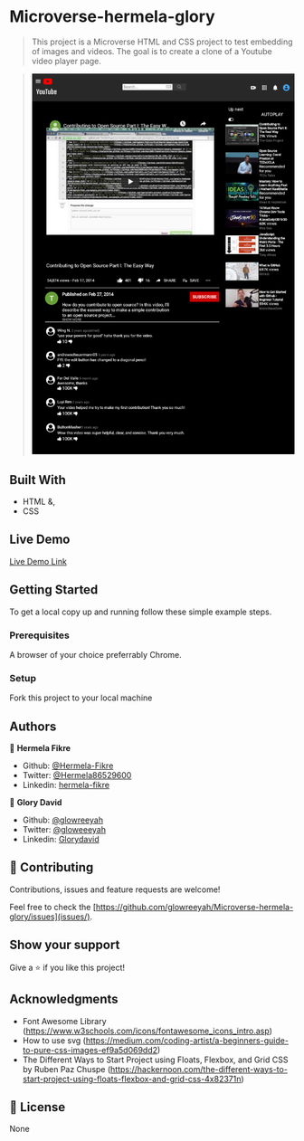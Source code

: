 # Microverse-hermela-glory

> This project is a Microverse HTML and CSS project to test embedding of images and videos. The goal is to create a clone of a Youtube video player page.

> ![screenshot](screenshot.png)

## Built With

- HTML &,
- CSS

## Live Demo

[Live Demo Link](https://raw.githack.com/glowreeyah/Youtube-Clone/master/index.html)

## Getting Started

To get a local copy up and running follow these simple example steps.

### Prerequisites

A browser of your choice preferrably Chrome.

### Setup

Fork this project to your local machine


## Authors

👤 **Hermela Fikre**

- Github: [@Hermela-Fikre](https://github.com/Hermela-Fikre)
- Twitter: [@Hermela86529600](https://twitter.com/Hermela86529600)
- Linkedin: [hermela-fikre](https://www.linkedin.com/in/hermela-fikre-1a969b156/)

👤 **Glory David**

- Github: [@glowreeyah](https://github.com/glowreeyah)
- Twitter: [@gloweeeyah](https://twitter.com/gloweeeyah)
- Linkedin: [Glorydavid](https://linkedin.com/glory-david)

## 🤝 Contributing

Contributions, issues and feature requests are welcome!

Feel free to check the [https://github.com/glowreeyah/Microverse-hermela-glory/issues](issues/).

## Show your support

Give a ⭐️ if you like this project!

## Acknowledgments

- Font Awesome Library (https://www.w3schools.com/icons/fontawesome_icons_intro.asp)
- How to use svg (https://medium.com/coding-artist/a-beginners-guide-to-pure-css-images-ef9a5d069dd2)
- The Different Ways to Start Project using Floats, Flexbox, and Grid CSS by Ruben Paz Chuspe (https://hackernoon.com/the-different-ways-to-start-project-using-floats-flexbox-and-grid-css-4x82371n)

## 📝 License

None
